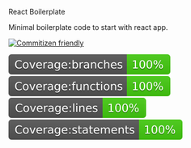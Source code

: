 React Boilerplate

Minimal boilerplate code to start with react app.

[![Commitizen friendly](https://img.shields.io/badge/commitizen-friendly-brightgreen.svg)](http://commitizen.github.io/cz-cli/)

![Branch Coverage](./badges/badge-branches.svg)
![Functions Coverage](./badges/badge-functions.svg)
![Lines Coverage](./badges/badge-lines.svg)
![Statements Coverage](./badges/badge-statements.svg)